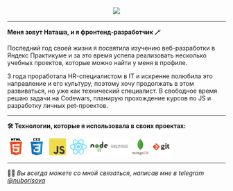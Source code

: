 
<div id="header" align="center">
  <img src="https://media.giphy.com/media/v1.Y2lkPTc5MGI3NjExcjluMnV0eWl3NjdxbmRrYmt3MnRwcWpkdHp5OGo4cWdhenFicWY2NyZlcD12MV9pbnRlcm5hbF9naWZfYnlfaWQmY3Q9Zw/MeJgB3yMMwIaHmKD4z/giphy.gif" width="200"/>
</div>

____

**Меня зовут Наташа, и я фронтенд-разработчик 🪄**

Последний год своей жизни я посвятила изучению веб-разработки в Яндекс Практикуме и за это время успела реализовать несколько учебных проектов, которые можно найти у меня в профиле.

3 года проработала HR-специалистом в IT и искренне полюбила это направление и его культуру, поэтому хочу продолжать в этом развиваться, но уже как технический специалист. В свободное время решаю задачи на Codewars, планирую прохождение курсов по JS и разработку личных pet-проектов.

____

**🛠 Технологии, которые я использовала в своих проектах:**

<div>
  <img src="https://github.com/devicons/devicon/blob/master/icons/html5/html5-original-wordmark.svg" title="HTML" alt="HTML" width="40" height="40"/>&nbsp;
  <img src="https://github.com/devicons/devicon/blob/master/icons/css3/css3-original-wordmark.svg" title="CSS" alt="CSS" width="40" height="40"/>&nbsp;
  <img src="https://github.com/devicons/devicon/blob/master/icons/javascript/javascript-original.svg" title="JavaScript" alt="JavaScript" width="40" height="40"/>&nbsp;
  <img src="https://github.com/devicons/devicon/blob/master/icons/react/react-original.svg" title="React" alt="React" width="40" height="40"/>&nbsp;
  <img src="https://github.com/devicons/devicon/blob/master/icons/nodejs/nodejs-original-wordmark.svg" title="Node.js" alt="Node.js" width="40" height="40"/>&nbsp;
  <img src="https://github.com/devicons/devicon/blob/master/icons/express/express-original-wordmark.svg" title="Express" alt="Express" width="40" height="40"/>&nbsp;
  <img src="https://github.com/devicons/devicon/blob/master/icons/mongodb/mongodb-original-wordmark.svg" title="MongoDB" alt="MongoDB" width="40" height="40"/>&nbsp;
  <img src="https://github.com/devicons/devicon/blob/master/icons/git/git-original-wordmark.svg" title="Git" alt="Git" width="40" height="40"/>&nbsp;
</div>

____


🧑‍💻 _Вы всегда можете со мной связаться, написав мне в telegram [@nuborisova](https://t.me/nuborisova)_
